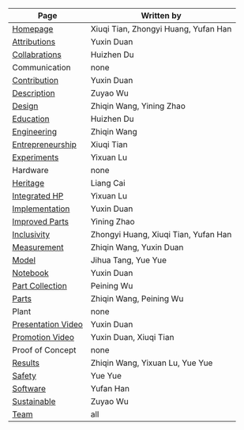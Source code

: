

| Page  | Written by   |
| ----- | ------------ |
| [Homepage](https://2025.igem.wiki/fudan/)           | Xiuqi Tian, Zhongyi Huang, Yufan Han |
| [Attributions](https://2025.igem.wiki/fudan/attributions/)       | Yuxin Duan                           |
| [Collabrations](https://2025.igem.wiki/fudan/collabrations/)      | Huizhen Du                           |
| Communication             | none                                 |
| [Contribution](https://2025.igem.wiki/fudan/contribution/)       | Yuxin Duan                           |
| [Description](https://2025.igem.wiki/fudan/description/)        | Zuyao Wu                             |
| [Design](https://2025.igem.wiki/fudan/design/)             | Zhiqin Wang, Yining Zhao             |
| [Education](https://2025.igem.wiki/fudan/education/)          | Huizhen Du                           |
| [Engineering](https://2025.igem.wiki/fudan/engineering/)        | Zhiqin Wang                          |
| [Entrepreneurship](https://2025.igem.wiki/fudan/entrepreneurship/)   | Xiuqi Tian                           |
| [Experiments](https://2025.igem.wiki/fudan/experiments/)        | Yixuan Lu                            |
| Hardware                  | none                                 |
| [Heritage](https://2025.igem.wiki/fudan/heritage/)           | Liang Cai                            |
| [Integrated HP](https://2025.igem.wiki/fudan/human-practices/)      | Yixuan Lu                            |
| [Implementation](https://2025.igem.wiki/fudan/implementation/)     | Yuxin Duan                           |
| [Improved Parts](https://2025.igem.wiki/fudan/improve/)     | Yining Zhao                          |
| [Inclusivity](https://2025.igem.wiki/fudan/inclusivity/)        | Zhongyi Huang, Xiuqi Tian, Yufan Han |
| [Measurement](https://2025.igem.wiki/fudan/measurement/)        | Zhiqin Wang, Yuxin Duan              |
| [Model](https://2025.igem.wiki/fudan/model)              | Jihua Tang, Yue Yue                  |
| [Notebook](https://2025.igem.wiki/fudan/notebook/)           | Yuxin Duan                           |
| [Part Collection](https://2025.igem.wiki/fudan/part-collection/)    | Peining Wu                           |
| [Parts](https://2025.igem.wiki/fudan/parts/)              | Zhiqin Wang, Peining Wu              |
| Plant                     | none                                 |
| [Presentation Video](https://2025.igem.wiki/fudan/presentation-video/) | Yuxin Duan                           |
| [Promotion Video](https://2025.igem.wiki/fudan/promotion-video/)    | Yuxin Duan, Xiuqi Tian               |
| Proof of Concept          | none                                 |
| [Results](https://2025.igem.wiki/fudan/results/)            | Zhiqin Wang, Yixuan Lu, Yue Yue      |
| [Safety](https://2025.igem.wiki/fudan/safety/)             | Yue Yue                              |
| [Software](https://2025.igem.wiki/fudan/software/)           | Yufan Han                            |
| [Sustainable](https://2025.igem.wiki/fudan/sustainable)        | Zuyao Wu                             |
| [Team](https://2025.igem.wiki/fudan/team/)               | all                                  |